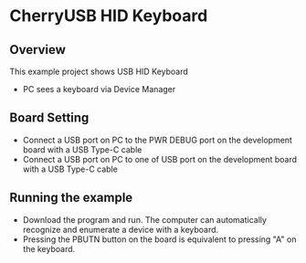 # CherryUSB HID Keyboard

## Overview

This  example project shows USB HID Keyboard

- PC sees a keyboard via Device Manager

## Board Setting

- Connect a USB port on PC to the PWR DEBUG port on the development board with a USB Type-C cable
- Connect a USB port on PC to one of USB port on the development board with a USB Type-C cable

## Running the example

- Download the program and run. The computer can automatically recognize and enumerate a device with a keyboard.
- Pressing the PBUTN button on the board is equivalent to pressing "A" on the keyboard.
